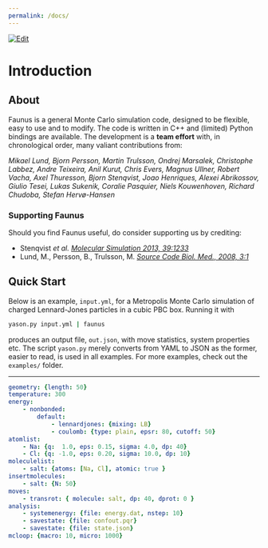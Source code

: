 ```yaml
---
permalink: /docs/
---
```

<script type="text/x-mathjax-config">
MathJax.Hub.Config({
  tex2jax: {inlineMath: [['$','$'], ['\\(','\\)']]}
});
</script>
<script src="https://cdnjs.cloudflare.com/ajax/libs/mathjax/2.7.0/MathJax.js?config=TeX-AMS-MML_HTMLorMML" type="text/javascript"></script>
[![Edit](https://img.shields.io/badge/Github-Improve_this_page-orange.svg)]({{site.github.repository_url}}/blob/master/docs/{{page.path}})

# Introduction

## About

Faunus is a general Monte Carlo simulation code, designed to be flexible, easy
to use and to modify. The code is written in C++ and (limited) Python bindings
are available.
The development is a **team effort** with, in chronological order,
many valiant contributions from:

_Mikael Lund, Bjorn Persson, Martin Trulsson,
Ondrej Marsalek, Christophe Labbez, Andre Teixeira,
Anil Kurut, Chris Evers, Magnus Ullner,
Robert Vacha, Axel Thuresson, Bjorn Stenqvist,
Joao Henriques, Alexei Abrikossov, Giulio Tesei,
Lukas Sukenik, Coralie Pasquier, Niels Kouwenhoven,
Richard Chudoba, Stefan Hervø-Hansen_

### Supporting Faunus

Should you find Faunus useful, do consider supporting us by crediting:

- Stenqvist _et al._ [_Molecular Simulation 2013, 39:1233_](http://dx.doi.org/10/nvn)
- Lund, M., Persson, B., Trulsson, M. [_Source Code Biol. Med., 2008, 3:1_](http://dx.doi.org/10/dfqgch)

## Quick Start

Below is an example, `input.yml`, for a Metropolis Monte Carlo simulation
of charged Lennard-Jones particles in a cubic PBC box. Running it with

~~~ bash
yason.py input.yml | faunus
~~~

produces an output file, `out.json`, with move statistics, system properties etc.
The script `yason.py` merely converts from YAML to JSON as the former, easier to read,
is used in all examples.
For more examples, check out the `examples/` folder.

---

~~~ yaml
geometry: {length: 50}
temperature: 300
energy:
    - nonbonded:
        default:
            - lennardjones: {mixing: LB}
            - coulomb: {type: plain, epsr: 80, cutoff: 50}
atomlist:
    - Na: {q:  1.0, eps: 0.15, sigma: 4.0, dp: 40} 
    - Cl: {q: -1.0, eps: 0.20, sigma: 10.0, dp: 10} 
moleculelist:
    - salt: {atoms: [Na, Cl], atomic: true }
insertmolecules:
    - salt: {N: 50}
moves:
    - transrot: { molecule: salt, dp: 40, dprot: 0 }
analysis:
    - systemenergy: {file: energy.dat, nstep: 10}
    - savestate: {file: confout.pqr}
    - savestate: {file: state.json}
mcloop: {macro: 10, micro: 1000}
~~~
